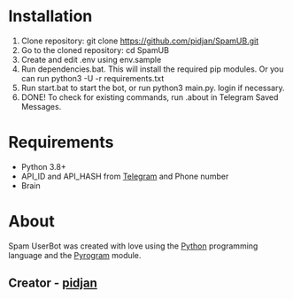 # Installation

1. Clone repository: git clone https://github.com/pidjan/SpamUB.git
2. Go to the cloned repository: cd SpamUB
3. Create and edit .env using env.sample
4. Run dependencies.bat. This will install the required pip modules. Or you can run python3 -U -r requirements.txt
5. Run start.bat to start the bot, or run python3 main.py. login if necessary. 
6. DONE! To check for existing commands, run .about in Telegram Saved Messages.

# Requirements

* Python 3.8+
* API_ID and API_HASH from [Telegram](https://my.telegram.org/apps) and Phone number
* Brain

# About

Spam UserBot was created with love using the [Python](https://www.python.org/) programming language and the [Pyrogram](https://pyrogram.org/) module.

## Creator - [pidjan](https://pidjan.ml)
